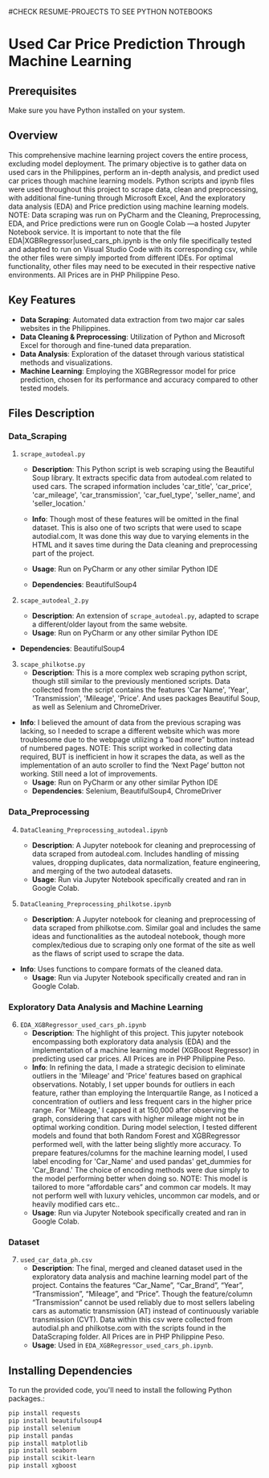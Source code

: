 #CHECK RESUME-PROJECTS TO SEE PYTHON NOTEBOOKS

# Used Car Price Prediction Through Machine Learning

## Prerequisites

Make sure you have Python installed on your system.

## Overview

This comprehensive machine learning project covers the entire process, excluding model deployment. The primary objective is to gather data on used cars in the Philippines, perform an in-depth analysis, and predict used car prices though machine learning models. Python scripts and ipynb files were used throughout this project to scrape data, clean and preprocessing, with additional fine-tuning through Microsoft Excel, And the exploratory data analysis (EDA) and Price prediction using machine learning models.
NOTE: Data scraping was run on PyCharm and the Cleaning, Preprocessing, EDA, and Price predictions were run on Google Colab —a hosted Jupyter Notebook service. It is important to note that the file EDA|XGBRegressor|used_cars_ph.ipynb is the only file specifically tested and adapted to run on Visual Studio Code with its corresponding csv, while the other files were simply imported from different IDEs. For optimal functionality, other files may need to be executed in their respective native environments. All Prices are in PHP Philippine Peso.
## Key Features
- **Data Scraping**: Automated data extraction from two major car sales websites in the Philippines.
- **Data Cleaning & Preprocessing**: Utilization of Python and Microsoft Excel for thorough and fine-tuned data preparation.
- **Data Analysis**: Exploration of the dataset through various statistical methods and visualizations.
- **Machine Learning**: Employing the XGBRegressor model for price prediction, chosen for its performance and accuracy compared to other tested models.

## Files Description

### Data_Scraping
1. `scrape_autodeal.py`
   - **Description**: This Python script is web scraping using the Beautiful Soup library. It extracts specific data from autodeal.com related to used cars. The scraped information includes 'car_title', 'car_price', 'car_mileage', 'car_transmission', 'car_fuel_type', 'seller_name', and 'seller_location.'
   - **Info**: Though most of these features will be omitted in the final dataset. This is also one of two scripts that were used to scape autodial.com, It was done this way due to varying elements in the HTML and it saves time during the Data cleaning and preprocessing part of the project.

   - **Usage**: Run on PyCharm or any other similar Python IDE
   - **Dependencies**: BeautifulSoup4

2. `scape_autodeal_2.py`
   - **Description**: An extension of `scrape_autodeal.py`, adapted to scrape a different/older layout from the same website.
   - **Usage**: Run on PyCharm or any other similar Python IDE
- **Dependencies**: BeautifulSoup4

3. `scape_philkotse.py`
   - **Description**: This is a more complex web scraping python script, though still similar to the previously mentioned scripts. Data collected from the script contains the features 'Car Name', 'Year', 'Transmission', 'Mileage', 'Price'. And uses packages Beautiful Soup, as well as Selenium and ChromeDriver.
- **Info**: I believed the amount of data from the previous scraping was lacking, so I needed to scrape a different website which was more troublesome due to the webpage utilizing a “load more” button instead of numbered pages.
NOTE: This script worked in collecting data required, BUT is inefficient in how it scrapes the data, as well as the implementation of an auto scroller to find the ‘Next Page’ button not working. Still need a lot of improvements.
   - **Usage**: Run on PyCharm or any other similar Python IDE
   - **Dependencies**: Selenium, BeautifulSoup4, ChromeDriver

### Data_Preprocessing
4. `DataCleaning_Preprocessing_autodeal.ipynb`
   - **Description**: A Jupyter notebook for cleaning and preprocessing of data scraped from autodeal.com. Includes handling of missing values, dropping duplicates, data normalization, feature engineering, and merging of the two autodeal datasets.
   - **Usage**: Run via Jupyter Notebook specifically created and ran in Google Colab.

5. `DataCleaning_Preprocessing_philkotse.ipynb`
   - **Description**: A Jupyter notebook for cleaning and preprocessing of data scraped from philkotse.com. Similar goal and includes the same ideas and functionalities as the autodeal notebook, though more complex/tedious due to scraping only one format of the site as well as the flaws of script used to scrape the data.
- **Info**: Uses functions to compare formats of the cleaned data.
   - **Usage**: Run via Jupyter Notebook specifically created and ran in Google Colab.

### Exploratory Data Analysis and Machine Learning
6. `EDA_XGBRegressor_used_cars_ph.ipynb`
   - **Description**: The highlight of this project. This jupyter notebook encompassing both exploratory data analysis (EDA) and the implementation of a machine learning model (XGBoost Regressor) in predicting used car prices. All Prices are in PHP Philippine Peso.
   - **Info**: In refining the data, I made a strategic decision to eliminate outliers in the 'Mileage' and 'Price' features based on graphical observations. Notably, I set upper bounds for outliers in each feature, rather than employing the Interquartile Range, as I noticed a concentration of outliers and less frequent cars in the higher price range. For 'Mileage,' I capped it at 150,000 after observing the graph, considering that cars with higher mileage might not be in optimal working condition. During model selection, I tested different models and found that both Random Forest and XGBRegressor performed well, with the latter being slightly more accuracy. To prepare features/columns for the machine learning model, I used label encoding for 'Car_Name' and used pandas' get_dummies for 'Car_Brand.' The choice of encoding methods were due simply to the model performing better when doing so.
NOTE: This model is tailored to more “affordable cars” and common car models. It may not perform well with luxury vehicles, uncommon car models, and or heavily modified cars etc..
   - **Usage**: Run via Jupyter Notebook specifically created and ran in Google Colab.

### Dataset
7. `used_car_data_ph.csv`
   - **Description**: The final, merged and cleaned dataset used in the exploratory data analysis and machine learning model part of the project. Contains the features “Car_Name”, “Car_Brand”, “Year”, “Transmission”, “Mileage”, and “Price”. Though the feature/column “Transmission” cannot be used reliably due to most sellers labeling cars as automatic transmission (AT) instead of continuously variable transmission (CVT). Data within this csv were collected from autodial.ph and philkotse.com with the scripts found in the DataScraping folder. All Prices are in PHP Philippine Peso.
   - **Usage**: Used in `EDA_XGBRegressor_used_cars_ph.ipynb`.

## Installing Dependencies

To run the provided code, you'll need to install the following Python packages.:

```bash
pip install requests
pip install beautifulsoup4
pip install selenium
pip install pandas
pip install matplotlib
pip install seaborn
pip install scikit-learn
pip install xgboost
